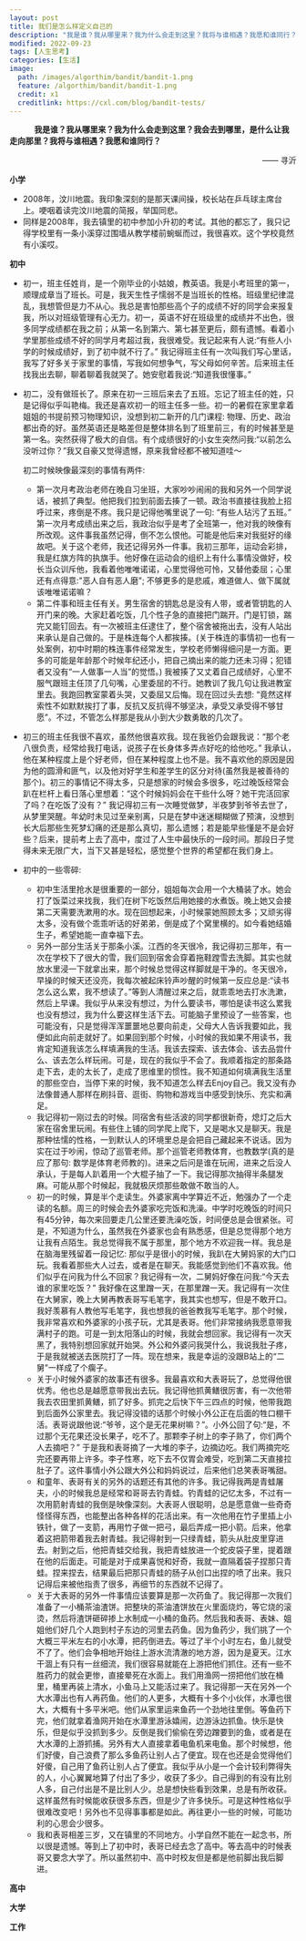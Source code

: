 ```yaml
---
layout: post
title: 我们是怎么样定义自己的
description: "我是谁？我从哪里来？我为什么会走到这里？我将与谁相遇？我愿和谁同行？"
modified: 2022-09-23
tags: [人生思考]
categories: [生活]
image:
  path: /images/algorthim/bandit/bandit-1.png
  feature: /algorthim/bandit/bandit-1.png
  credit: x1
  creditlink: https://cxl.com/blog/bandit-tests/
---
```


&nbsp;&nbsp;&nbsp;&nbsp;&nbsp;&nbsp;&nbsp;&nbsp;&nbsp;&nbsp;&nbsp;**我是谁？我从哪里来？我为什么会走到这里？我会去到哪里，是什么让我走向那里？我将与谁相遇？我愿和谁同行？**

<p align="right">—— 寻沂</p>

**小学**

* 2008年，汶川地震。我印象深刻的是那天课间操，校长站在乒乓球主席台上。哽咽着读完汶川地震的简报，举国同悲。
* 同样是2008年，我去镇里的初中参加小升初的考试。其他的都忘了，我只记得学校里有一条小溪穿过围墙从教学楼前蜿蜒而过，我很喜欢。这个学校竟然有小溪哎。

**初中**

* 初一，班主任姓肖，是一个刚毕业的小姑娘，教英语。我是小考班里的第一，顺理成章当了班长。可是，我天生性子懦弱不是当班长的性格。班级里纪律混乱，我想管但是力不从心。我总是害怕那些高个子的成绩不好的同学会来报复我，所以对班级管理有心无力。初一，英语不好在班级里的成绩并不出色，很多同学成绩都在我之前；从第一名到第六、第七甚至更后，颇有遗憾。看着小学里那些成绩不好的同学月考超过我，我很难受。我记起来有人说:“有些人小学的时候成绩好，到了初中就不行了。” 我记得班主任有一次叫我们写心里话，我写了好多关于家里的事情，写我如何想争气，写父母如何辛苦。后来班主任找我出去聊，聊着聊着我就哭了。她安慰着我说:“知道我很懂事。”

* 初二，没有做班长了。原来在初一三班后来去了五班。忘记了班主任的姓，只是记得似乎叫艳梅。我还是喜欢初一的班主任多一些。初一的暑假在家里拿着姐姐的书提前预习物理知识，没想到初二新开的几门课程: 物理、历史、政治都出奇的好。虽然英语还是略差但是整体排名到了班里前三，有的时候甚至是第一名。突然获得了极大的自信。有个成绩很好的小女生突然问我:“以前怎么没听过你？”我又自豪又觉得遗憾，原来我曾经都不被知道哇～

  初二时候映像最深刻的事情有两件:

  * 第一次月考政治老师在晚自习坐班，大家吵吵闹闹的我和另外一个同学说话，被抓了典型。他把我们拉到前面去揍了一顿。政治书直接往我脸上招呼过来，疼倒是不疼。我只是记得他嘴里说了一句: “有些人玷污了五班。” 第一次月考成绩出来之后，我政治似乎是考了全班第一，他对我的映像有所改观。这件事我虽然记得，倒不怎么恨他。可能是他后来对我挺好的缘故吧。关于这个老师，我还记得另外一件事。我初三那年，运动会彩排，我是红旗方阵的执旗手。他好像在运动会的组织上有什么事情没做好，校长当众训斥他，我看着他唯唯诺诺，心里觉得他可怜，又替他委屈；心里还有点得意:"恶人自有恶人磨"; 不够更多的是悲戚，难道做人、做下属就该唯唯诺诺嘛？
  * 第二件事和班主任有关。男生宿舍的钥匙总是没有人带，或者管钥匙的人开门来的晚。大家赶着吃饭，几个性子急的直接把门踹开。门是钉锁，踹完又能钉回去。有一次被班主任逮住了，整个宿舍被拖出去，没有人站出来承认是自己做的。于是株连每个人都挨揍。(关于株连的事情初一也有一处案例，初中时期的株连事件经常发生，学校老师懒得细问是一方面。更多的可能是年龄那个时候年纪还小，把自己摘出来的能力还未习得；犯错者又没有“一人做事一人当”的觉悟。) 我被揍了又丈着自己成绩好，心里不服气跟班主任顶了几句嘴，心里委屈的不行。她教训了我几句让我进教室里去。我跑回教室蒙着头哭，又委屈又后悔。现在回过头去想: “竟然这样索性不如默默挨打了事，反抗又反抗得不够坚决，承受又承受得不够甘愿”。不过，不管怎么样那是我从小到大少数勇敢的几次了。

* 初三的班主任我很不喜欢，虽然他很喜欢我。现在我爸仍会跟我说：“那个老八很负责，经常给我打电话，说孩子在长身体多弄点好吃的给他吃。” 我承认，他在某种程度上是个好老师，但在某种程度上也不是。我不喜欢他的原因是因为他的圆滑和匪气，以及他对好学生和差学生的区分对待(虽然我是被善待的那个)。初三的事情记不得太多，只是想家的时候会多很多，吃过晚饭经常会趴在栏杆上看日落心里想着：“这个时候妈妈会在干些什么呀？她干完活回家了吗？在吃饭了没有？” 我记得初三有一次睡觉做梦，半夜梦到爷爷去世了，从梦里哭醒。年幼时未见过至亲别离，只是在梦中迷迷糊糊做了预演，没想到长大后那些生死梦幻痛的还是那么真切，那么遗憾；若是能早些懂是不是会好些？后来，提前考上去了高中，度过了人生中最快乐的一段时间。那段日子觉得未来无限广大，当下又甚是轻松，感觉整个世界的希望都在我们身上。

* 初中的一些零碎:

  * 初中生活里抢水是很重要的一部分，姐姐每次会用一个大桶装了水。她会打了饭菜过来找我，我们在树下吃饭然后用她接的水煮饭。晚上她又会接第二天需要洗漱用的水。现在回想起来，小时候蒙她照顾太多；又顽劣得太多，没有做个乖乖听话的好弟弟，倒是成了个窝里横的。如今看她结婚生子，希望她能一直幸福下去。
  * 另外一部分生活关于那条小溪。江西的冬天很冷，我记得初三那年，有一次在学校下了很大的雪，我们回到宿舍会穿着拖鞋蹚雪去洗脚。其实也就放水里浸一下就拿出来，那个时候总觉得这样脚就是干净的。冬天很冷，早操的时候天还没亮，我每次被起床铃声吵醒的时候第一反应总是:“读书怎么这么累，我不想读了。”等到人清醒过来之后，就乖乖地去打水洗漱，然后上早课。我似乎从来没有想过，为什么要读书，哪怕是读书这么累我也没有想过，我为什么要这样生活下去。可能脑子里预设了一些答案，也可能没有，只是觉得浑浑噩噩地总要向前走，父母大人告诉我要如此，我便如此向前走就好了。如果回到那个时候，小时候的我如果不用读书，我肯定知道我该怎么样填满我的生活。我该去探索、该去体会、该去品尝什么、该去怎么样玩闹。可是，现在的我似乎不会了。我顺着指定的那条路走下去，走的太长了，走成了思维里的惯性。我不知道如何填满我生活里的那些空白，当停下来的时候，我不知道怎么样去Enjoy自己。我又没有办法像普通人那样在刷抖音、逛街、购物和游戏当中感受到快乐、充实和满足。
  * 我记得初一刚过去的时候。同宿舍有些活波的同学都很新奇，熄灯之后大家在宿舍里玩闹。有些住上铺的同学爬上爬下，又是喝水又是聊天。我是那种怯懦的性格，一到默认人的环境里总是会把自己藏起来不说话。因为实在过于吵闹，惊动了巡管老师。那个巡管老师教体育，也教数学(真的是应了那句: 数学是体育老师教的)。进来之后问是谁在玩闹，进来之后没人承认，于是每人趴着用一个大棍子抽了一下。我记得那次抽得半条腿发麻。可能从那个时候起，我就极厌烦那些敢做不敢当的人。
  * 初一的时候，算是半个走读生。外婆家离中学算近不近，勉强办了一个走读的名额。周三的时候会去外婆家吃完饭和洗澡。中学时吃晚饭的时间只有45分钟，每次来回要走几公里还要洗澡吃饭，时间便总是会很紧张。可是，不知道为什么，虽然我在外婆家也会有熟悉感，但是总觉得那个地方让我有点陌生。我总觉得我不属于那里，那个地方不欢迎我一样。我总是在脑海里残留着一段记忆: 那似乎是很小的时候，我趴在大舅妈家的大门口玩。我看着那些大人过去，或者是在聊天。我能感觉到他们不喜欢我。他们似乎在问我为什么不回家？我记得有一次，二舅妈好像在问我:“今天去谁的家里吃饭？” 我好像在这里蹭一天，在那里蹭一天。我记得有一次住在大舅家，晚上大舅再教表哥写毛笔字，我其实也想写，但是不敢开口。我好羡慕有人教他写毛笔字，我也想我的爸爸教我写毛笔字。那个时候，我非常喜欢和外婆家的小孩子玩，尤其是表哥。他们非常接纳我愿意带我满村子的跑。可是一到太阳落山的时候，我就会想回家。我记得有一次天黑了，我特别想回家就开始哭。外公和外婆问我哭什么，我说我肚子疼，于是我就被送去医院打了一阵。现在想来，我是幸运的没跟B站上的“二舅”一样成了个瘸子。
  * 关于小时候外婆家的故事还有很多。我最喜欢和大表哥玩了，总觉得他很优秀。他也总是越愿意带我出去玩。我记得他抓黄鳝很厉害，有一次他带我去农田里抓黄鳝，抓了好多。抓完之后快下午三四点的时候，他带我跑到后面外公家里去。我记得没错的话那个时候小外公正在后面的牲口棚干活。表哥说跟他说:“爷爷，这个是无花果树嘛？”。小外公回了句:“是，不过那个无花果还没长果子，吃不了。那颗李子树上的李子熟了，你们两个人去摘吧？” 于是我和表哥摘了一大堆的李子，边摘边吃。我们两摘完吃完还要再带上许多。李子性寒，吃下去不仅胃会难受，吃到第二天直接拉肚子了。这件事情小外公跟大外公和妈妈说过，后来他们总笑表哥嘴甜。
  * 和童年、表哥有关的另外的话题还有其他的许多。我记得我两是青蛙屠夫，小的时候我总是经常和哥哥去钓青蛙。钓青蛙的记忆太多，不过有一次用箭射青蛙的我倒是映像深刻。大表哥人很聪明，总是愿意做一些奇奇怪怪得东西，也能整出各种各样的花活出来。有一次他用在竹子里插上小铁针，做了一支箭，再用竹子做一把弓，最后弄成一把小箭。后来，他拿着这把箭带着我去射青蛙。我记得射到一只绿青蛙，箭头从肚皮里穿进去。射到之后，他把青蛙交给我，我把青蛙放进一个蛇皮袋子里，提着跟在他的后面走。可能是对于成果喜悦和好奇，我就一直隔着袋子捏那只青蛙。捏来捏去，结果最后把那只青蛙的肠子从创口出捏的喷了出来。我只记得后来被他指责了很多，再细节的东西就不记得了。
  * 关于大表哥的另外一件事情应该要算是那一次药鱼了。我记得那一次我们准备了一小桶茶油渣饼。把整块的茶油渣饼放在火里面烧灼，等它烧的滚烫，然后将渣饼砸碎掺上水制成一小桶的鱼药。然后我和表哥、表妹、姐姐他们好几个人跑到村子东边的河里去药鱼。因为鱼药少，我们挑了一个大概三平米左右的小水潭，把药倒进去。等过了半个小时左右，鱼儿就受不了了。他们会争相地开始往上游水流清澈的地方游，因为是夏天。江水干涸上有只有一丝细流，我们很容易就能在上游把他们抓住。还有一些不胜药力的就会更惨，直接晕死在水面上。我们用渔网一捞把他们放在桶里，桶里再装上清水，小鱼马上又能活过来了。我记得那一天在另外一个大水潭出也有人再药鱼。他们的人更多，大概有十多个小伙伴，水潭也很大，大概有十多平米吧。他们从家里运来鱼药一个劲地往里倒。等鱼药下完，他们就拿着渔网开始在水潭里游泳嬉闹，边游泳边抓鱼。快乐是快乐，但是似乎没抓到多少。反倒是我们偷偷在旁边蹭要到的鱼，或者是在大水潭的上游抓捕。另外有大人直接拿着电鱼机来电鱼。那个时候想，他们好傻，自己浪费了那么多鱼药让别人占了便宜。现在也还是会觉得他们好傻，自己用了鱼药让别人占了便宜。我似乎从小是一个会计较利弊得失的人，小心翼翼地算了付出了多少，收获了多少。自己得到的有没有比别人多，自己付出是不是比别人少。总是想快些看到效果，总是有所收获。这样虽然有时候能收获很多东西，但是少了许多快乐。可是这种性格似乎很难改变吧！另外也不见得事事都是如此。再往更小一些的时候，可能功利的心思会少很多。
  * 我和表哥相差三岁，又在镇里的不同地方。小学自然不能在一起念书，所以很是遗憾。等到上了初中时，表哥已经去念了高中。等去高中的时候表哥又要念大学了。所以虽然初中、高中时校友但是都是他前脚出我后脚进。

**高中**

**大学**

**工作**
